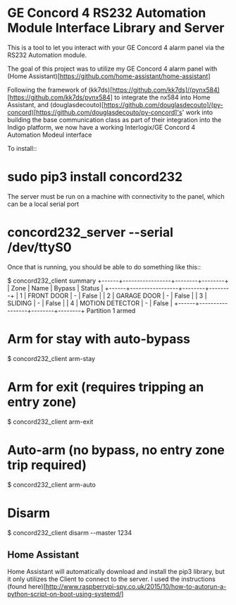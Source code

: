 GE Concord 4 RS232 Automation Module Interface Library and Server
==================================================================

This is a tool to let you interact with your GE Concord 4 alarm panel via
the RS232 Automation module.

The goal of this project was to utilize my GE Concord 4 alarm panel with (Home Assistant)[https://github.com/home-assistant/home-assistant]

Following the framework of (kk7ds)[https://github.com/kk7ds]/(pynx584)[https://github.com/kk7ds/pynx584] to integrate the nx584 into Home Assistant, and (douglasdecouto)[https://github.com/douglasdecouto]/(py-concord)[https://github.com/douglasdecouto/py-concord]'s' work into building the base communication class as part of their integration into the Indigo platform, we now have a working Interlogix/GE Concord 4 Automation Modeul interface

To install::

 # sudo pip3 install concord232

The server must be run on a machine with connectivity to the panel,
which can be a local serial port

 # concord232_server --serial /dev/ttyS0 


Once that is running, you should be able to do something like this::

 $ concord232_client summary
 +------+-----------------+--------+--------+
 | Zone |       Name      | Bypass | Status |
 +------+-----------------+--------+--------+
 |  1   |    FRONT DOOR   |   -    | False  |
 |  2   |   GARAGE DOOR   |   -    | False  |
 |  3   |     SLIDING     |   -    | False  |
 |  4   | MOTION DETECTOR |   -    | False  |
 +------+-----------------+--------+--------+
 Partition 1 armed

 # Arm for stay with auto-bypass
 $ concord232_client arm-stay

 # Arm for exit (requires tripping an entry zone)
 $ concord232_client arm-exit

 # Auto-arm (no bypass, no entry zone trip required)
 $ concord232_client arm-auto

 # Disarm
 $ concord232_client disarm --master 1234


## Home Assistant
Home Assistant will automatically download and install the pip3 library, but it only utilizes the Client to connect to the server.  I used the instructions (found here)[http://www.raspberrypi-spy.co.uk/2015/10/how-to-autorun-a-python-script-on-boot-using-systemd/]

